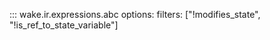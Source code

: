 ::: wake.ir.expressions.abc
    options:
        filters: ["!modifies_state", "!is_ref_to_state_variable"]
